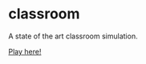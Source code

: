# classroom
A state of the art classroom simulation.

[Play here!](https://jeweled-fox.github.io/classroom/)
